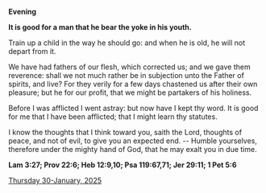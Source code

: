 **Evening**

**It is good for a man that he bear the yoke in his youth.**
 
Train up a child in the way he should go: and when he is old, he will not depart from it.
 
We have had fathers of our flesh, which corrected us; and we gave them reverence: shall we not much rather be in subjection unto the Father of spirits, and live? For they verily for a few days chastened us after their own pleasure; but he for our profit, that we might be partakers of his holiness.
 
Before I was afflicted I went astray: but now have I kept thy word. It is good for me that I have been afflicted; that I might learn thy statutes.
 
I know the thoughts that I think toward you, saith the Lord, thoughts of peace, and not of evil, to give you an expected end. -- Humble yourselves, therefore under the mighty hand of God, that he may exalt you in due time.  

**Lam 3:27; Prov 22:6; Heb 12:9,10; Psa 119:67,71; Jer 29:11; 1 Pet 5:6**

[Thursday 30-January, 2025](https://t.me/daily_light)
